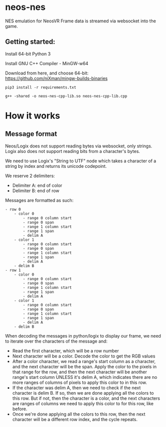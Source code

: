 # neos-nes
NES emulation for NeosVR
Frame data is streamed via websocket into the game.


## Getting started:

Install 64-bit Python 3

Install GNU C++ Compiler - MinGW-w64 

Download from here, and choose 64-bit:
https://github.com/niXman/mingw-builds-binaries

`pip3 install -r requirements.txt`

`g++ -shared -o neos-nes-cpp-lib.so neos-nes-cpp-lib.cpp`



# How it works
## Message format

Neos/Logix does not support reading bytes via websocket, only strings. 
Logix also does not support reading bits from a character's bytes. 

We need to use Logix's "String to UTF" node which takes a character 
of a string by index and returns its unicode codepoint.

We reserve 2 delimiters:
* Delimiter A: end of color
* Delimiter B: end of row

Messages are formatted as such:

```
- row 0
    - color 0
        - range 0 column start
        - range 0 span
        - range 1 column start
        - range 1 span
        - delim A
    - color 1
        - range 0 column start
        - range 0 span
        - range 1 column start
        - range 1 span
        - delim A
    - delim B
- row 1
    - color 0
        - range 0 column start
        - range 0 span
        - range 1 column start
        - range 1 span
        - delim A
    - color 1
        - range 0 column start
        - range 0 span
        - range 1 column start
        - range 1 span
        - delim A
    - delim B

```


When decoding the messages in python/logix to display our frame, we need to iterate over the characters of the message and:
* Read the first character, which will be a row number
* Next character will be a color. Decode the color to get the RGB values
* After a color character, we read a range's start column as a character, and the next character will be the span. Apply the color to the pixels in that range for the row, and then the next character will be another range's start column UNLESS it's delim A, which indicates there are no more ranges of columns of pixels to apply this color to in this row.
* If the character was delim A, then we need to check if the next character is delim B. If so, then we are done applying all the colors to this row. But if not, then the character is a color, and the next characters are ranges of columns we need to apply this color to for this row, like before.
* Once we're done applying all the colors to this row, then the next character will be a different row index, and the cycle repeats.